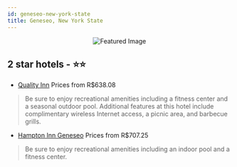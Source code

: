 ```yaml
---
id: geneseo-new-york-state
title: Geneseo, New York State
---
```


<center><img src="https://i.travelapi.com/hotels/1000000/10000/2300/2202/4c482e51_z.jpg" alt="Featured Image" /></center>


##  2 star hotels - ⭐️⭐️

-    [Quality Inn](https://us.hurb.com/hotels/geneseo/quality-inn-JNP-JP309911?cmp=18055) Prices from R$638.08
   > Be sure to enjoy recreational amenities including a fitness center and a seasonal outdoor pool. Additional features at this hotel include complimentary wireless Internet access, a picnic area, and barbecue grills.
-    [Hampton Inn Geneseo](https://us.hurb.com/hotels/geneseo/hampton-inn-geneseo-JNP-JP314303?cmp=18055) Prices from R$707.25
   > Be sure to enjoy recreational amenities including an indoor pool and a fitness center.
